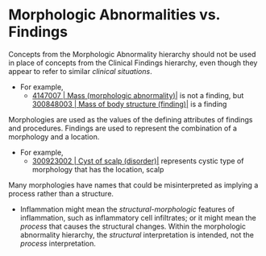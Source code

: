 # Morphologic Abnormalities vs. Findings

Concepts from the Morphologic Abnormality hierarchy should not be used in place of concepts from the Clinical Findings hierarchy, even though they appear to refer to similar _clinical_ _situations_.

* For example,
  * [4147007 | Mass (morphologic abnormality)|](http://snomed.info/id/4147007) is not a finding, but [300848003 | Mass of body structure (finding)|](http://snomed.info/id/300848003) is a finding

Morphologies are used as the values of the defining attributes of findings and procedures. Findings are used to represent the combination of a morphology and a location.

* For example,
  * [300923002 | Cyst of scalp (disorder)|](http://snomed.info/id/300923002) represents cystic type of morphology that has the location, scalp

Many morphologies have names that could be misinterpreted as implying a process rather than a structure.

* Inflammation might mean the _structural-morphologic_ features of inflammation, such as inflammatory cell infiltrates; or it might mean the _process_ that causes the structural changes. Within the morphologic abnormality hierarchy, the _structural_ interpretation is intended, not the _process_ interpretation.
